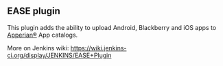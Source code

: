 EASE plugin
-----------

This plugin adds the ability to upload Android, Blackberry and iOS apps
 to [Apperian®](http://www.apperian.com/enterprise-mobility-solution/ease-platform/) App catalogs.

More on Jenkins wiki: https://wiki.jenkins-ci.org/display/JENKINS/EASE+Plugin
